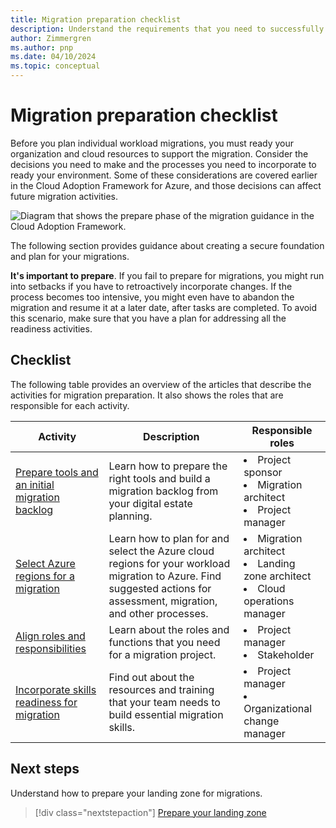 ```yaml
---
title: Migration preparation checklist
description: Understand the requirements that you need to successfully prepare for a cloud migration in the Microsoft Cloud Adoption Framework.
author: Zimmergren
ms.author: pnp
ms.date: 04/10/2024
ms.topic: conceptual
---
```


# Migration preparation checklist

Before you plan individual workload migrations, you must ready your organization and cloud resources to support the migration. Consider the decisions you need to make and the processes you need to incorporate to ready your environment. Some of these considerations are covered earlier in the Cloud Adoption Framework for Azure, and those decisions can affect future migration activities.

![Diagram that shows the prepare phase of the migration guidance in the Cloud Adoption Framework.](../media/migrate-prepare.svg)

The following section provides guidance about creating a secure foundation and plan for your migrations.

**It's important to prepare**. If you fail to prepare for migrations, you might run into setbacks if you have to retroactively incorporate changes. If the process becomes too intensive, you might even have to abandon the migration and resume it at a later date, after tasks are completed. To avoid this scenario, make sure that you have a plan for addressing all the readiness activities.

## Checklist

The following table provides an overview of the articles that describe the activities for migration preparation. It also shows the roles that are responsible for each activity.

|Activity|Description|Responsible roles|
|---|---|---|
|[Prepare tools and an initial migration backlog](./tools-backlog.md)|Learn how to prepare the right tools and build a migration backlog from your digital estate planning.|<li>Project sponsor<br><li> Migration architect<br><li>Project manager|
|[Select Azure regions for a migration](./select-regions-migration.md)|Learn how to plan for and select the Azure cloud regions for your workload migration to Azure. Find suggested actions for assessment, migration, and other processes.|<li>Migration architect<br><li>Landing zone architect<br><li>Cloud operations manager|
|[Align roles and responsibilities](./roles-responsibilities.md)|Learn about the roles and functions that you need for a migration project.|<li>Project manager<br><li>Stakeholder|
|[Incorporate skills readiness for migration](./skills-support.md)|Find out about the resources and training that your team needs to build essential migration skills.|<li>Project manager<br><li>Organizational change manager|

## Next steps

Understand how to prepare your landing zone for migrations.

> [!div class="nextstepaction"]
> [Prepare your landing zone](./ready-azure-landing-zone.md)
